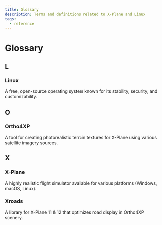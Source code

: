 ```yaml
---
title: Glossary
description: Terms and definitions related to X-Plane and Linux
tags:
  - reference
---
```


# Glossary

## L
### Linux
A free, open-source operating system known for its stability, security, and customizability.

## O
### Ortho4XP
A tool for creating photorealistic terrain textures for X-Plane using various satellite imagery sources.

## X
### X-Plane
A highly realistic flight simulator available for various platforms (Windows, macOS, Linux).

### Xroads
A library for X-Plane 11 & 12 that optimizes road display in Ortho4XP scenery. 